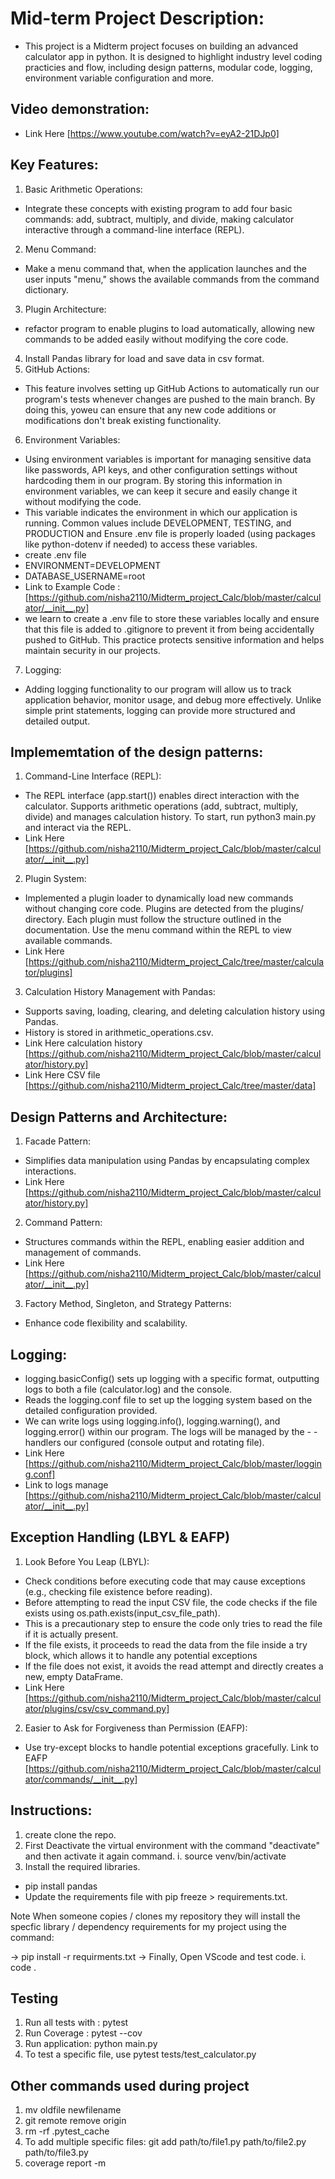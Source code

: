# Mid-term Project Description:
- This project is a Midterm project  focuses on building an advanced calculator app in python. It is designed to highlight industry level coding practicies and flow, including design patterns, modular code, logging, environment variable configuration and more. 

## Video demonstration:
- Link Here [https://www.youtube.com/watch?v=eyA2-21DJp0]
## Key Features:
1. Basic Arithmetic Operations:
- Integrate these concepts with existing program to add four basic commands: add, subtract, multiply, and divide, making calculator interactive  through a command-line interface (REPL).
2. Menu Command: 
- Make a menu command that, when the application launches and the user inputs "menu," shows the available commands from the command dictionary.
3. Plugin Architecture:
 - refactor program to enable plugins to load automatically, allowing new commands to be added easily without modifying the core code.
4. Install Pandas library for load and save data in csv format. 
5. GitHub Actions:
- This feature involves setting up GitHub Actions to automatically run our program's tests whenever changes are pushed to the main branch. By doing this, yoweu can ensure that any new code additions or modifications don't break existing functionality.
6. Environment Variables:
- Using environment variables is important for managing sensitive data like passwords, API keys, and other configuration settings without hardcoding them in our program. By storing this information in environment variables, we can keep it secure and easily change it without modifying the code.
- This variable indicates the environment in which our application is running. Common values include DEVELOPMENT, TESTING, and PRODUCTION and Ensure .env file is properly loaded (using packages like python-dotenv if needed) to access these variables.
- create .env file 
 - ENVIRONMENT=DEVELOPMENT
 - DATABASE_USERNAME=root
 - Link to Example Code :[https://github.com/nisha2110/Midterm_project_Calc/blob/master/calculator/__init__.py]
- we learn to create a .env file to store these variables locally and ensure that this file is added to .gitignore to prevent it from being accidentally pushed to GitHub. This practice protects sensitive information and helps maintain security in our projects. 
7. Logging:
- Adding logging functionality to our program will allow us to track application behavior, monitor usage, and debug more effectively. Unlike simple print statements, logging can provide more structured and detailed output.

## Implememtation of the design patterns:
1. Command-Line Interface (REPL):
- The REPL interface (app.start()) enables direct interaction with the calculator.
Supports arithmetic operations (add, subtract, multiply, divide) and manages calculation history.
To start, run python3 main.py and interact via the REPL.
-  Link Here [https://github.com/nisha2110/Midterm_project_Calc/blob/master/calculator/__init__.py]

2. Plugin System:
- Implemented a plugin loader to dynamically load new commands without changing core code.
Plugins are detected from the plugins/ directory. Each plugin must follow the structure outlined in the documentation.
Use the menu command within the REPL to view available commands.
- Link Here [https://github.com/nisha2110/Midterm_project_Calc/tree/master/calculator/plugins]

3. Calculation History Management with Pandas:
- Supports saving, loading, clearing, and deleting calculation history using Pandas.
- History is stored in arithmetic_operations.csv.
- Link Here calculation history  [https://github.com/nisha2110/Midterm_project_Calc/blob/master/calculator/history.py] 
- Link Here CSV file [https://github.com/nisha2110/Midterm_project_Calc/tree/master/data]

## Design Patterns and Architecture:
1. Facade Pattern:
- Simplifies data manipulation using Pandas by encapsulating complex interactions.
- Link Here [https://github.com/nisha2110/Midterm_project_Calc/blob/master/calculator/history.py]
2. Command Pattern:
- Structures commands within the REPL, enabling easier addition and management of commands.
- Link Here [https://github.com/nisha2110/Midterm_project_Calc/blob/master/calculator/__init__.py]
3. Factory Method, Singleton, and Strategy Patterns:
- Enhance code flexibility and scalability.

## Logging:
- logging.basicConfig() sets up logging with a specific format, outputting logs to both a file (calculator.log) and the console.
- Reads the logging.conf file to set up the logging system based on the detailed configuration provided.
- We can write logs using logging.info(), logging.warning(), and logging.error() within our program. The logs will be managed by the - - handlers our configured (console output and rotating file).
- Link Here [https://github.com/nisha2110/Midterm_project_Calc/blob/master/logging.conf]
- Link to logs manage [https://github.com/nisha2110/Midterm_project_Calc/blob/master/calculator/__init__.py]
## Exception Handling (LBYL & EAFP)
1. Look Before You Leap (LBYL):
- Check conditions before executing code that may cause exceptions (e.g., checking file existence before reading).
- Before attempting to read the input CSV file, the code checks if the file exists using os.path.exists(input_csv_file_path).
-  This is a precautionary step to ensure the code only tries to read the file if it is actually present.
- If the file exists, it proceeds to read the data from the file inside a try block, which allows it to handle any potential exceptions 
- If the file does not exist, it avoids the read attempt and directly creates a new, empty DataFrame.
- Link Here [https://github.com/nisha2110/Midterm_project_Calc/blob/master/calculator/plugins/csv/csv_command.py]
2. Easier to Ask for Forgiveness than Permission (EAFP):
- Use try-except blocks to handle potential exceptions gracefully.
Link to EAFP [https://github.com/nisha2110/Midterm_project_Calc/blob/master/calculator/commands/__init__.py]
## Instructions:
1. create clone the repo.
2. First Deactivate the virtual environment with the command "deactivate" and then activate it again command.
  i. source venv/bin/activate
3. Install the required libraries.
  - pip install pandas
  - Update the requirements file with pip freeze > requirements.txt.

Note When someone copies / clones my repository they will install the specfic library / dependency requirements for my project using the command:

-> pip install -r requirments.txt
-> Finally, Open VScode and test code.
   i. code .

## Testing
1. Run all tests with : pytest
2. Run Coverage : pytest --cov
3. Run application: python main.py
4. To test a specific file, use pytest tests/test_calculator.py

## Other commands used during project
 1. mv oldfile newfilename
 2. git remote remove origin
 3. rm -rf .pytest_cache
 4. To add multiple specific files: git add path/to/file1.py path/to/file2.py path/to/file3.py
 5. coverage report -m